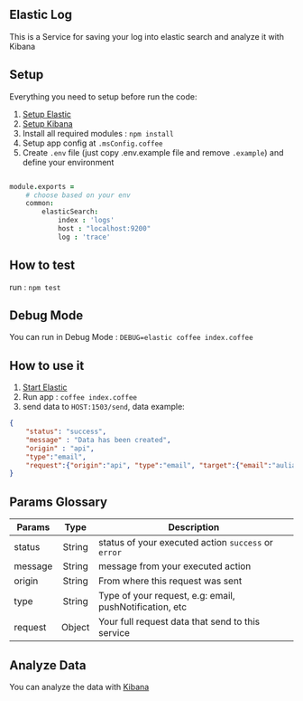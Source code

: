 ## Elastic Log
This is a Service for saving your log into elastic search and analyze it with Kibana

## Setup

Everything you need to setup before run the code:

1. [Setup Elastic](https://www.elastic.co/guide/en/elasticsearch/reference/current/setup.html)
2. [Setup Kibana](https://www.elastic.co/guide/en/kibana/current/setup.html)
3. Install all required modules : `npm install`
4. Setup app config at `.msConfig.coffee`
5. Create `.env` file (just copy .env.example file and remove `.example`) and define your environment

```coffeescript

module.exports =
	# choose based on your env
	common:
		elasticSearch:
		  	index : 'logs'
		  	host : "localhost:9200"
		  	log : 'trace'
``` 

## How to test
run : `npm test`

## Debug Mode
You can run in Debug Mode : `DEBUG=elastic coffee index.coffee`

## How to use it
1. [Start Elastic](https://www.elastic.co/guide/en/elasticsearch/reference/current/setup.html)
2. Run app : `coffee index.coffee`
3. send data to `HOST:1503/send`, data example:

```json
{
    "status": "success",
    "message" : "Data has been created",
    "origin" : "api",
    "type":"email",
    "request":{"origin":"api", "type":"email", "target":{"email":"aulia@example.com"} }
}

```

## Params Glossary
| Params        | Type     | Description |
| ------------- |:-------------:| ------------|
| status | String | status of your executed action `success` or `error` |
| message | String | message from your executed action |
| origin | String | From where this request was sent |
| type | String | Type of your request, e.g: email, pushNotification, etc |
| request | Object | Your full request data that send to this service |

## Analyze Data
You can analyze the data with [Kibana](https://www.elastic.co/guide/en/kibana/current/index.html)